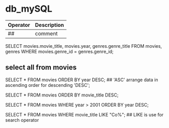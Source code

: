 # db_mySQL

| Operator | Description |
| --- | --- |
| ## | comment |

SELECT movies.movie_title, movies.year, genres.genre_title FROM movies, genres
WHERE movies.genre_id = genres.genre_id;

## select all from movies
SELECT * FROM movies ORDER BY year DESC; ## 'ASC' arrange data in ascending order for descending 'DESC';

SELECT * FROM movies ORDER BY movie_title DESC;

SELECT *  FROM movies WHERE year > 2001 ORDER BY year DESC;

SELECT * FROM movies WHERE movie_title LIKE "Co%";  ## LIKE is use for search operator

